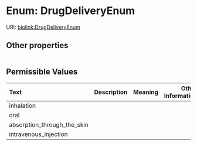 
# Enum: DrugDeliveryEnum




URI: [biolink:DrugDeliveryEnum](https://w3id.org/biolink/vocab/DrugDeliveryEnum)


## Other properties

|  |  |  |
| --- | --- | --- |

## Permissible Values

| Text | Description | Meaning | Other Information |
| :--- | :---: | :---: | ---: |
| inhalation |  |  |  |
| oral |  |  |  |
| absorption_through_the_skin |  |  |  |
| intravenous_injection |  |  |  |

